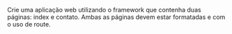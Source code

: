 Crie uma aplicação web utilizando o framework que contenha duas páginas: index e contato. Ambas as páginas devem estar formatadas e com o uso de route.
